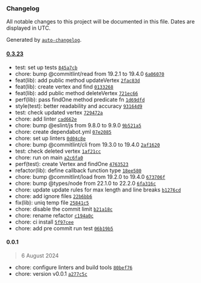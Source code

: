 ### Changelog

All notable changes to this project will be documented in this file. Dates are displayed in UTC.

Generated by [`auto-changelog`](https://github.com/CookPete/auto-changelog).

#### [0.3.23](https://github.com/DIY0R/file-graph/compare/0.0.1...0.3.23)

- test: set up tests [`845a7cb`](https://github.com/DIY0R/file-graph/commit/845a7cb3b6cc7aafeba1ab1da5e19df92ccb1e97)
- chore: bump @commitlint/read from 19.2.1 to 19.4.0 [`6a06070`](https://github.com/DIY0R/file-graph/commit/6a06070bf928c3173585ccfa9f0007e1dd6b0501)
- feat(lib): add public method updateVertex [`2fac83d`](https://github.com/DIY0R/file-graph/commit/2fac83dd7aff0b09bf022896a7663c03eb345bd3)
- feat(lib): create vertex and find [`0133268`](https://github.com/DIY0R/file-graph/commit/0133268bf94f469bea87960dc27c0fcb7af94ee6)
- feat(lib): add public method deleteVertex [`721ec66`](https://github.com/DIY0R/file-graph/commit/721ec6606cd3cc2c9dc9a801ecb449dd634c356e)
- perf(lib): pass findOne method predicate fn [`1d69dfd`](https://github.com/DIY0R/file-graph/commit/1d69dfddfbd7120de822d42364e300db9f331387)
- style(test):  better readability and accuracy [`93164d9`](https://github.com/DIY0R/file-graph/commit/93164d9fd1de2929a7054e37d33337c39c182093)
- test: check updated vertex [`729472a`](https://github.com/DIY0R/file-graph/commit/729472ace5f71d3004d11f8af86d0b41a900362c)
- chore: add linter [`cad662e`](https://github.com/DIY0R/file-graph/commit/cad662e80d0e564df46051015d0d8f2b1402176d)
- chore: bump @eslint/js from 9.8.0 to 9.9.0 [`9b521a5`](https://github.com/DIY0R/file-graph/commit/9b521a582254f410121d3838b5970fb291e66125)
- chore: create dependabot.yml [`07e2085`](https://github.com/DIY0R/file-graph/commit/07e2085a32778a097ced9b22a7c1d22507172c12)
- chore: set up linters [`0d04c8e`](https://github.com/DIY0R/file-graph/commit/0d04c8ecdd402a02f94def3f0153302b335286a9)
- chore: bump @commitlint/cli from 19.3.0 to 19.4.0 [`2af1620`](https://github.com/DIY0R/file-graph/commit/2af162099659e8a7eb7787de3dfd8f204a9f9c96)
- test: check deleted vertex [`1af21cc`](https://github.com/DIY0R/file-graph/commit/1af21cc40df565f2a7681d59a1140846bd084582)
- chore: run on main [`a2c6fa0`](https://github.com/DIY0R/file-graph/commit/a2c6fa02286864a4eebe5cd9716b1e32d8edd8f3)
- perf(test): create Vertex and findOne [`4763523`](https://github.com/DIY0R/file-graph/commit/476352396eaafba5b5c0d2e79ab253650f85ba5d)
- refactor(lib): define callback function type [`18ee580`](https://github.com/DIY0R/file-graph/commit/18ee5802143e56254a4d7b495e9418c1d41facec)
- chore: bump @commitlint/load from 19.2.0 to 19.4.0 [`673706f`](https://github.com/DIY0R/file-graph/commit/673706ffbfd07fca67a815e131cb131db8248805)
- chore: bump @types/node from 22.1.0 to 22.2.0 [`6fa316c`](https://github.com/DIY0R/file-graph/commit/6fa316cf1e4b40bfe241f1c2e4d5b8ee58499c33)
- chore: update update rules for max length and line breaks [`b1276cd`](https://github.com/DIY0R/file-graph/commit/b1276cd2ab0eef03e8bc2bc09c097c83e01f8aaa)
- chore: add ignore files [`22b6bb6`](https://github.com/DIY0R/file-graph/commit/22b6bb6176d579617110373f1c0787d63ee601ca)
- fix(lib): uniq temp file [`25841c5`](https://github.com/DIY0R/file-graph/commit/25841c5ac8b3fbf62e54d762003301276240a0af)
- chore: disable the commit limit [`b21a18c`](https://github.com/DIY0R/file-graph/commit/b21a18c188d76304d97fe3557bd6d989a9cf1c1f)
- chore: rename refactor [`c194a0c`](https://github.com/DIY0R/file-graph/commit/c194a0c65db4946e10604d10474d76213ab64005)
- chore: ci install [`5f97cee`](https://github.com/DIY0R/file-graph/commit/5f97ceec794b9b24323250b20b1f98ccce5764a5)
- chore: add pre commit run test [`06b19b5`](https://github.com/DIY0R/file-graph/commit/06b19b5e723510d33682eaf99b4ef4630a0753bc)

#### 0.0.1

> 6 August 2024

- chore: configure linters and build tools [`80bef76`](https://github.com/DIY0R/file-graph/commit/80bef767061f1cf78f8c6efd92af4722e1cf8cde)
- chore: version v0.0.1 [`a277c5c`](https://github.com/DIY0R/file-graph/commit/a277c5c35a8a9ea3c74c8c4e3414f27d77fdd1bc)
